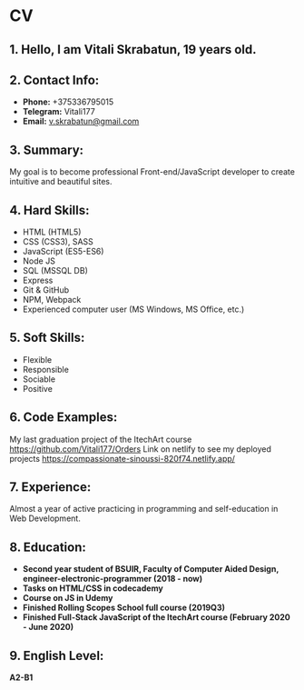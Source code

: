 # CV

## 1. __Hello, I am Vitali Skrabatun, 19 years old.__

## 2. Contact Info:
* __Phone:__ +375336795015
* __Telegram:__ Vitali177
* __Email:__ v.skrabatun@gmail.com

## 3. Summary:  
My goal is to become professional Front-end/JavaScript developer to create intuitive and beautiful sites.

## 4. Hard Skills:
* HTML (HTML5)
* CSS (CSS3), SASS
* JavaScript (ES5-ES6)
* Node JS
* SQL (MSSQL DB)
* Express
* Git & GitHub
* NPM, Webpack
* Experienced computer user (MS Windows, MS Office, etc.)

## 5. Soft Skills:
* Flexible
* Responsible
* Sociable 
* Positive

## 6. Code Examples:
My last graduation project of the ItechArt course <https://github.com/Vitali177/Orders>
Link on netlify to see my deployed projects <https://compassionate-sinoussi-820f74.netlify.app/>

## 7. Experience:
Almost a year of active practicing in programming and self-education in Web Development.

## 8. Education:
* __Second year student of BSUIR, Faculty of Computer Aided Design, engineer-electronic-programmer (2018 - now)__
* __Tasks on HTML/CSS in codecademy__
* __Course on JS in Udemy__
* __Finished Rolling Scopes School full course (2019Q3)__
* __Finished Full-Stack JavaScript of the ItechArt course (February 2020 - June 2020)__

## 9. English Level:
__A2-B1__
